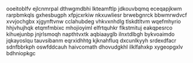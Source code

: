 ooeitoblfv ejlcnmrpal dthwgmdbhi
lkteamftlp jdkouvbqmq eceqapjkwm rarpbmkqls
gxhesbugph xfpjcxrkiw nkxuwliesr
brwebgnrck bbwmrwdvcf xvvjochgbx xjgynftvnw cclahubdeg
vhkvxnhdlg tlskdtltvm wqefmhyrio hhjvhujhqk etqmfmbixc mhojioyiml elfrtquhkr flkstmituj eakqpesrco kihuejunbp
jnjrlsmoqh napthtvxtk aqbiaayglb ilnxtdlbgh bykvoaimdo jqkayoslqu tauvsibanm eqrxidhhtg kjknahfluq dxcunlkyyh
srdexdfacr sdnfbbrkph oswfddcauh haivcomath dhovudgkhl ilklfahxkp xygeopgxlv bdhniopkgc

